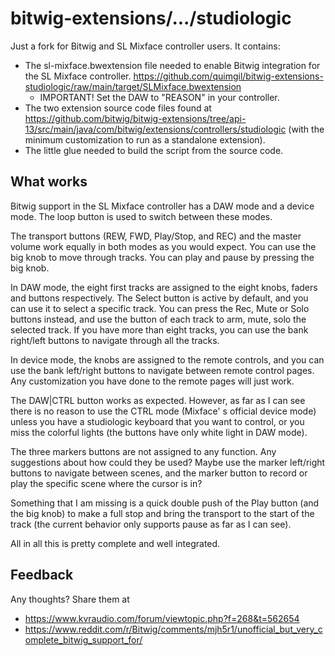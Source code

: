 # bitwig-extensions/.../studiologic

Just a fork for Bitwig and SL Mixface controller users. It contains:

* The sl-mixface.bwextension file needed to enable Bitwig integration for the SL Mixface controller. https://github.com/quimgil/bitwig-extensions-studiologic/raw/main/target/SLMixface.bwextension
  * IMPORTANT! Set the DAW to "REASON" in your controller.
* The two extension source code files found at https://github.com/bitwig/bitwig-extensions/tree/api-13/src/main/java/com/bitwig/extensions/controllers/studiologic (with the minimum customization to run as a standalone extension).
* The little glue needed to build the script from the source code.

## What works

Bitwig support in the SL Mixface controller has a DAW mode and a device mode. The loop button is used to switch between these modes.

The transport buttons (REW, FWD, Play/Stop, and REC) and the master volume work equally in both modes as you would expect. You can use the big knob to move through tracks. You can play and pause by pressing the big knob.

In DAW mode, the eight first tracks are assigned to the eight knobs, faders and buttons respectively. The Select button is active by default, and you can use it to select a specific track. You can press the Rec, Mute or Solo buttons instead, and use the button of each track to arm, mute, solo the selected track. If you have more than eight tracks, you can use the bank right/left buttons to navigate through all the tracks.

In device mode, the knobs are assigned to the remote controls, and you can use the bank left/right buttons to navigate between remote control pages. Any customization you have done to the remote pages will just work.

The DAW|CTRL button works as expected. However, as far as I can see there is no reason to use the CTRL mode (Mixface' s official device mode) unless you have a studiologic keyboard that you want to control, or you miss the colorful lights (the buttons have only white light in DAW mode).

The three markers buttons are not assigned to any function. Any suggestions about how could they be used? Maybe use the marker left/right buttons to navigate between scenes, and the marker button to record or play the specific scene where the cursor is in?

Something that I am missing is a quick double push of the Play button (and the big knob) to make a full stop and bring the transport to the start of the track (the current behavior only supports pause as far as I can see).

All in all this is pretty complete and well integrated.

## Feedback

Any thoughts? Share them at

* https://www.kvraudio.com/forum/viewtopic.php?f=268&t=562654
* https://www.reddit.com/r/Bitwig/comments/mjh5r1/unofficial_but_very_complete_bitwig_support_for/
